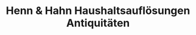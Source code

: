 ---
title: "Henn & Hahn Haushaltsauflösungen Antiquitäten"
url: /wiesbaden/henn-und-hahn-haushaltsaufloesungen-antiquitaeten/
shop: Antiquitäten
---